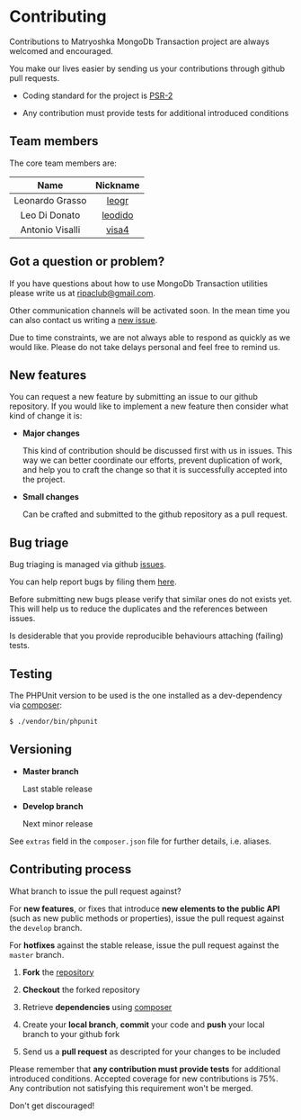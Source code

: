 # Contributing

Contributions to Matryoshka MongoDb Transaction project are always welcomed and encouraged.

You make our lives easier by sending us your contributions through github pull requests.

* Coding standard for the project is [PSR-2](https://github.com/php-fig/fig-standards/blob/master/accepted/PSR-2-coding-style-guide.md)

* Any contribution must provide tests for additional introduced conditions

## Team members

The core team members are:

| Name            | Nickname                             |
|:---------------:|:------------------------------------:|
| Leonardo Grasso | [leogr](http://github.com/leogr)     |
| Leo Di Donato   | [leodido](http://github.com/leodido) |
| Antonio Visalli | [visa4](http://github.com/visa4)     |

## Got a question or problem?

If you have questions about how to use MongoDb Transaction utilities please write us at <ripaclub@gmail.com>.

Other communication channels will be activated soon. In the mean time you can also contact us writing a [new issue](https://github.com/matryoshka-model/mongo-transaction/issues/new).

Due to time constraints, we are not always able to respond as quickly as we would like. Please do not take delays personal and feel free to remind us.

## New features

You can request a new feature by submitting an issue to our github repository. If you would like to implement a new feature then consider what kind of change it is:

* **Major changes**

    This kind of contribution should be discussed first with us in issues. This way we can better coordinate our efforts, prevent duplication of work, and help you to craft the change so that it is successfully accepted into the project.

* **Small changes**

    Can be crafted and submitted to the github repository as a pull request.

## Bug triage

Bug triaging is managed via github [issues](https://github.com/matryoshka-model/mongo-transaction/issues).

You can help report bugs by filing them [here](https://github.com/matryoshka-model/mongo-transaction/issues).

Before submitting new bugs please verify that similar ones do not exists yet. This will help us to reduce the duplicates and the references between issues.

Is desiderable that you provide reproducible behaviours attaching (failing) tests.

## Testing

The PHPUnit version to be used is the one installed as a dev-dependency via [composer](https://getcomposer.org/):

```bash
$ ./vendor/bin/phpunit
```

## Versioning

- **Master branch**

    Last stable release

- **Develop branch**

    Next minor release

See `extras` field in the `composer.json` file for further details, i.e. aliases.

## Contributing process

What branch to issue the pull request against?

For **new features**, or fixes that introduce **new elements to the public API** (such as new public methods or properties), issue the pull request against the `develop` branch.

For **hotfixes** against the stable release, issue the pull request against the `master` branch.

1. **Fork** the [repository](https://github.com/matryoshka-model/mongo-transaction/fork)

2. **Checkout** the forked repository

3. Retrieve **dependencies** using [composer](https://getcomposer.org/)

4. Create your **local branch**, **commit** your code and **push** your local branch to your github fork

5. Send us a **pull request** as descripted for your changes to be included

Please remember that **any contribution must provide tests** for additional introduced conditions. Accepted coverage for new contributions is 75%. Any contribution not satisfying this requirement won't be merged.

Don't get discouraged!
